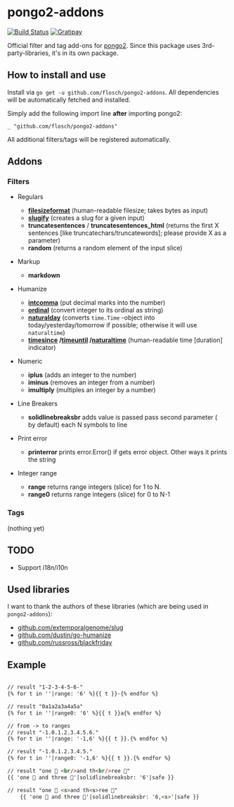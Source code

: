 # pongo2-addons

[![Build Status](https://travis-ci.org/flosch/pongo2-addons.svg?branch=master)](https://travis-ci.org/flosch/pongo2-addons)
[![Gratipay](http://img.shields.io/badge/gratipay-support%20pongo-brightgreen.svg)](https://gratipay.com/flosch/)

Official filter and tag add-ons for [pongo2](https://github.com/flosch/pongo2). Since this package uses
3rd-party-libraries, it's in its own package.

## How to install and use

Install via `go get -u github.com/flosch/pongo2-addons`. All dependencies will be automatically fetched and installed.

Simply add the following import line **after** importing pongo2:

    _ "github.com/flosch/pongo2-addons"

All additional filters/tags will be registered automatically.

## Addons

### Filters

- Regulars
    - **[filesizeformat](https://docs.djangoproject.com/en/dev/ref/templates/builtins/#filesizeformat)** (human-readable
      filesize; takes bytes as input)
    - **[slugify](https://docs.djangoproject.com/en/dev/ref/templates/builtins/#slugify)** (creates a slug for a given
      input)
    - **truncatesentences** / **truncatesentences_html** (returns the first X
      sentences [like truncatechars/truncatewords]; please provide X as a parameter)
    - **random** (returns a random element of the input slice)

- Markup
    - **markdown**

- Humanize
    - **[intcomma](https://docs.djangoproject.com/en/dev/ref/contrib/humanize/#intcomma)** (put decimal marks into the
      number)
    - **[ordinal](https://docs.djangoproject.com/en/dev/ref/contrib/humanize/#ordinal)** (convert integer to its ordinal
      as string)
    - **[naturalday](https://docs.djangoproject.com/en/dev/ref/contrib/humanize/#naturalday)** (converts `time.Time`
      -object into today/yesterday/tomorrow if possible; otherwise it will use `naturaltime`)
    - **[timesince](https://docs.djangoproject.com/en/dev/ref/templates/builtins/#timesince)
      /[timeuntil](https://docs.djangoproject.com/en/1.6/ref/templates/builtins/#timeuntil)
      /[naturaltime](https://docs.djangoproject.com/en/dev/ref/contrib/humanize/#naturaltime)** (human-readable
      time [duration] indicator)

- Numeric
    - **iplus** (adds an integer to the number)
    - **iminus** (removes an integer from a number)
    - **imultiply** (multiples an integer by a number)

- Line Breakers
    - **solidlinebreaksbr** adds value is passed pass second parameter ( _<br />_  by default) each N symbols to line

- Print error
    - **printerror** prints error.Error() if gets error object. Other ways it prints the string

- Integer range
    - **range** returns range integers (slice) for 1 to N.
    - **range0** returns range integers (slice) for 0 to N-1

### Tags

(nothing yet)

## TODO

- Support i18n/i10n

## Used libraries

I want to thank the authors of these libraries (which are being used in `pongo2-addons`):

* [github.com/extemporalgenome/slug](https://github.com/extemporalgenome/slug)
* [github.com/dustin/go-humanize](https://github.com/dustin/go-humanize)
* [github.com/russross/blackfriday](https://github.com/russross/blackfriday)

## Example

```html

// result "1-2-3-4-5-6-"
{% for t in ''|range: '6' %}{{ t }}-{% endfor %}

// result "0a1a2a3a4a5a"
{% for t in ''|range0: '6' %}{{ t }}a{% endfor %}

// from -> to ranges
// result "-1.0.1.2.3.4.5.6."
{% for t in ''|range: '-1,6' %}{{ t }}.{% endfor %}

// result "-1.0.1.2.3.4.5."
{% for t in ''|range0: '-1,6' %}{{ t }}.{% endfor %}

// result "one 🐘 <br/>and th<br/>ree 🐋"
{{ 'one 🐘 and three 🐋'|solidlinebreaksbr: '6'|safe }}

// result "one 🐘 <s>and th<s>ree 🐋"
    {{ 'one 🐘 and three 🐋'|solidlinebreaksbr: '6,<s>'|safe }}



```
